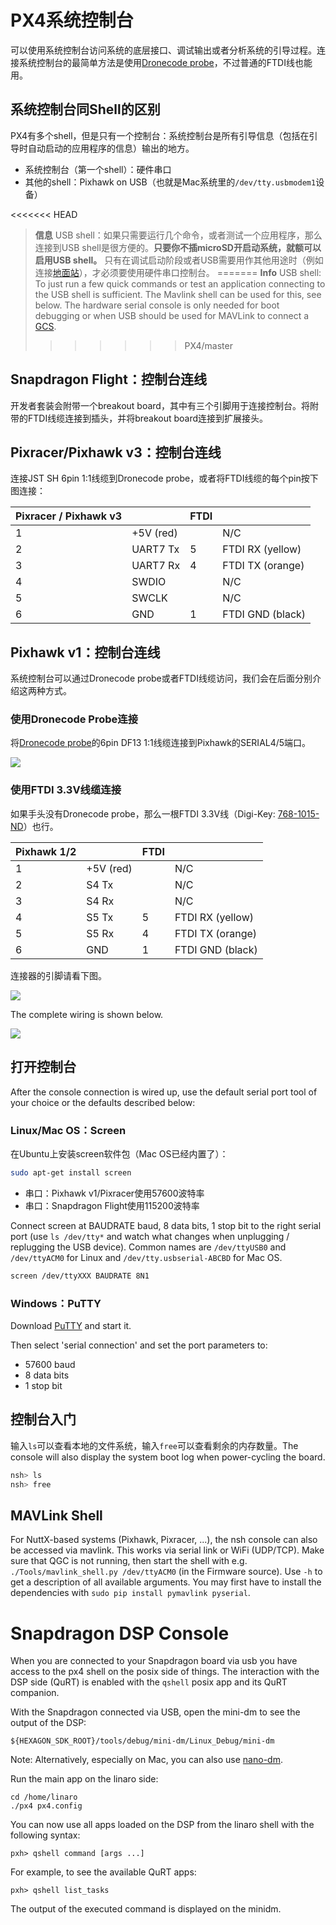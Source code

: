 # PX4系统控制台

可以使用系统控制台访问系统的底层接口、调试输出或者分析系统的引导过程。连接系统控制台的最简单方法是使用[Dronecode probe](http://nicadrone.com/index.php?id_product=65&controller=product)，不过普通的FTDI线也能用。

## 系统控制台同Shell的区别

PX4有多个shell，但是只有一个控制台：系统控制台是所有引导信息（包括在引导时自动启动的应用程序的信息）输出的地方。

  * 系统控制台（第一个shell）：硬件串口
  * 其他的shell：Pixhawk on USB（也就是Mac系统里的`/dev/tty.usbmodem1`设备）

<<<<<<< HEAD
> **信息** USB shell：如果只需要运行几个命令，或者测试一个应用程序，那么连接到USB shell是很方便的。**只要你不插microSD开启动系统，就额可以启用USB shell。** 只有在调试启动阶段或者USB需要用作其他用途时（例如连接[地面站](qgroundcontrol-intro.md)），才必须要使用硬件串口控制台。
=======
> **Info**
> USB shell: To just run a few quick commands or test an application connecting to the USB
> shell is sufficient. The Mavlink shell can be used for this, see below.
> The hardware serial console is only needed for boot debugging or when USB should be used
> for MAVLink to connect a [GCS](qgroundcontrol-intro.md).
>>>>>>> PX4/master

## Snapdragon Flight：控制台连线

开发者套装会附带一个breakout board，其中有三个引脚用于连接控制台。将附带的FTDI线缆连接到插头，并将breakout board连接到扩展接头。

## Pixracer/Pixhawk v3：控制台连线

连接JST SH 6pin 1:1线缆到Dronecode probe，或者将FTDI线缆的每个pin按下图连接：

| Pixracer / Pixhawk v3  |         | FTDI    |        |
| -- | -- | -- | -- |
|1         | +5V (red)     |         | N/C    |
|2         | UART7 Tx      | 5       | FTDI RX (yellow)  |
|3         | UART7 Rx      | 4       | FTDI TX (orange)  |
|4         | SWDIO      |         | N/C   |
|5         | SWCLK      |         | N/C   |
|6         | GND     | 1       | FTDI GND (black)   |

## Pixhawk v1：控制台连线

系统控制台可以通过Dronecode probe或者FTDI线缆访问，我们会在后面分别介绍这两种方式。

### 使用Dronecode Probe连接

将[Dronecode probe](http://nicadrone.com/index.php?id_product=65&controller=product)的6pin DF13 1:1线缆连接到Pixhawk的SERIAL4/5端口。

![](images/console/dronecode_probe.jpg)

### 使用FTDI 3.3V线缆连接

如果手头没有Dronecode probe，那么一根FTDI 3.3V线（Digi-Key: [768-1015-ND](http://www.digikey.com/product-detail/en/TTL-232R-3V3/768-1015-ND/1836393)）也行。

| Pixhawk 1/2  |         | FTDI    |        |
| -- | -- | -- | -- |
|1         | +5V (red)     |         | N/C    |
|2         | S4 Tx      |         | N/C   |
|3         | S4 Rx      |         | N/C   |
|4         | S5 Tx      | 5       | FTDI RX (yellow)   |
|5         | S5 Rx      | 4       | FTDI TX (orange)   |
|6         | GND     | 1       | FTDI GND (black)   |

连接器的引脚请看下图。

![](images/console/console_connector.jpg)

The complete wiring is shown below.

![](images/console/console_debug.jpg)

## 打开控制台

After the console connection is wired up, use the default serial port tool of your choice or the defaults described below:

### Linux/Mac OS：Screen

在Ubuntu上安装screen软件包（Mac OS已经内置了）：

<div class="host-code"></div>

```bash
sudo apt-get install screen
```

  * 串口：Pixhawk v1/Pixracer使用57600波特率
  * 串口：Snapdragon Flight使用115200波特率

Connect screen at BAUDRATE baud, 8 data bits, 1 stop bit to the right serial port (use `ls /dev/tty*` and watch what changes when unplugging / replugging the USB device). Common names are `/dev/ttyUSB0` and `/dev/ttyACM0` for Linux and `/dev/tty.usbserial-ABCBD` for Mac OS.

<div class="host-code"></div>

```bash
screen /dev/ttyXXX BAUDRATE 8N1
```

### Windows：PuTTY

Download [PuTTY](http://www.chiark.greenend.org.uk/~sgtatham/putty/download.html) and start it.

Then select 'serial connection' and set the port parameters to:

  * 57600 baud
  * 8 data bits
  * 1 stop bit

## 控制台入门

输入`ls`可以查看本地的文件系统，输入`free`可以查看剩余的内存数量。The console will also display the system boot log when power-cycling the board.

```bash
nsh> ls
nsh> free
```

## MAVLink Shell
For NuttX-based systems (Pixhawk, Pixracer, ...), the nsh console can also be
accessed via mavlink. This works via serial link or WiFi (UDP/TCP). Make sure
that QGC is not running, then start the shell with e.g.
`./Tools/mavlink_shell.py /dev/ttyACM0` (in the Firmware source). Use `-h` to
get a description of all available arguments. You may first have to install the
dependencies with `sudo pip install pymavlink pyserial`.

# Snapdragon DSP Console
When you are connected to your Snapdragon board via usb you have access to the px4 shell on the posix side of things.
The interaction with the DSP side (QuRT) is enabled with the `qshell` posix app and its QuRT companion.

With the Snapdragon connected via USB, open the mini-dm to see the output of the DSP:
```
${HEXAGON_SDK_ROOT}/tools/debug/mini-dm/Linux_Debug/mini-dm
```

Note: Alternatively, especially on Mac, you can also use [nano-dm](https://github.com/kevinmehall/nano-dm).

Run the main app on the linaro side:
```
cd /home/linaro
./px4 px4.config
```

You can now use all apps loaded on the DSP from the linaro shell with the following syntax:
```
pxh> qshell command [args ...]
```

For example, to see the available QuRT apps:
```
pxh> qshell list_tasks
```

The output of the executed command is displayed on the minidm.

